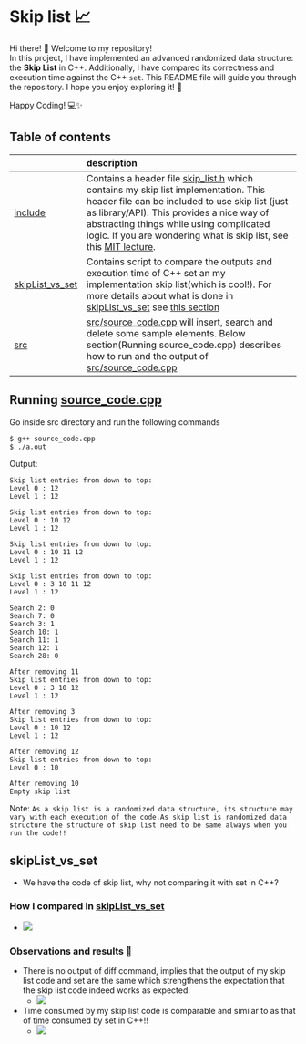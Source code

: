 # Skip list 📈
Hi there! 👋
Welcome to my repository!  
In this project, I have implemented an advanced randomized data structure: the **Skip List** in C++. Additionally, I have compared its correctness and execution time against the C++ `set`. This README file will guide you through the repository. I hope you enjoy exploring it! 🎉

Happy Coding! 💻✨ 

## Table of contents

| | description |
|:--|:---|
| [include](include/) | Contains a header file [skip_list.h](include/skip_list.h) which contains my skip list implementation. This header file can be included to use skip list (just as library/API). This provides a nice way of abstracting things while using complicated logic. If you are wondering what is skip list, see this [MIT lecture](https://www.youtube.com/watch?v=2g9OSRKJuzM&t=1780s).
| [skipList_vs_set](skipList_vs_set/) | Contains script to compare the outputs and execution time of C++ set an my implementation skip list(which is cool!). For more details about what is done in [skipList_vs_set](skipList_vs_set/) see [this section](#skiplist_vs_set) |
| [src](src/) | [src/source_code.cpp](src/source_code.cpp) will insert, search and delete some sample elements. Below section(Running source_code.cpp) describes how to run and the output of [src/source_code.cpp](src/source_code.cpp) |


## Running [source_code.cpp](src/source_code.cpp)

Go inside src directory and run the following commands
```
$ g++ source_code.cpp
$ ./a.out
```

Output:
```
Skip list entries from down to top:
Level 0 : 12 
Level 1 : 12 

Skip list entries from down to top:
Level 0 : 10 12 
Level 1 : 12 

Skip list entries from down to top:
Level 0 : 10 11 12 
Level 1 : 12 

Skip list entries from down to top:
Level 0 : 3 10 11 12 
Level 1 : 12 

Search 2: 0
Search 7: 0
Search 3: 1
Search 10: 1
Search 11: 1
Search 12: 1
Search 28: 0

After removing 11
Skip list entries from down to top:
Level 0 : 3 10 12 
Level 1 : 12 

After removing 3
Skip list entries from down to top:
Level 0 : 10 12 
Level 1 : 12 

After removing 12
Skip list entries from down to top:
Level 0 : 10 

After removing 10
Empty skip list
```

Note:
```As a skip list is a randomized data structure, its structure may vary with each execution of the code.As skip list is randomized data structure the structure of skip list need to be same always when you run the code!!```

## skipList_vs_set
- We have the code of skip list, why not comparing it with set in C++?

### How I compared in [skipList_vs_set](skipList_vs_set/)
- ![](skipList_vs_set/images/running1.png)


### Observations and results 🏅
- There is no output of diff command, implies that the output of my skip list code and set are the same which strengthens the expectation that the skip list code indeed works as expected.
  - ![](skipList_vs_set/images/running2.png)
- Time consumed by my skip list code is comparable and similar to as that of time consumed by set in C++!!
  - ![](skipList_vs_set/images/comparision.png)